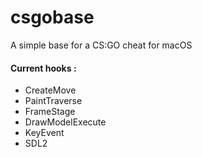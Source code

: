 # csgobase
A simple base for a CS:GO cheat for macOS

#### Current hooks :
- CreateMove
- PaintTraverse
- FrameStage
- DrawModelExecute
- KeyEvent
- SDL2

